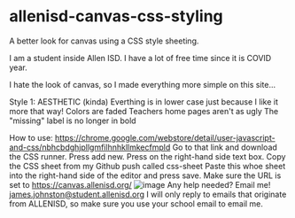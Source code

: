 # allenisd-canvas-css-styling
A better look for canvas using a CSS style sheeting.

I am a student inside Allen ISD. I have a lot of free time since it is COVID year.

I hate the look of canvas, so I made everything more simple on this site...

Style 1: AESTHETIC (kinda)
Everthing is in lower case just because I like it more that way!
Colors are faded
Teachers home pages aren't as ugly
The "missing" label is no longer in bold

How to use:
https://chrome.google.com/webstore/detail/user-javascript-and-css/nbhcbdghjpllgmfilhnhkllmkecfmpld
Go to that link and download the CSS runner. 
Press add new.
Press on the right-hand side text box. 
Copy the CSS sheet from my Github push called css-sheet
Paste this whoe sheet into the right-hand side of the editor and press save.
Make sure the URL is set to https://canvas.allenisd.org/
![image](https://user-images.githubusercontent.com/70408059/115090680-1e669d80-9edb-11eb-9db2-59bb694c1597.png)
Any help needed? Email me!
james.johnston@student.allenisd.org
I will only reply to emails that originate from ALLENISD, so make sure you use your school email to email me.
